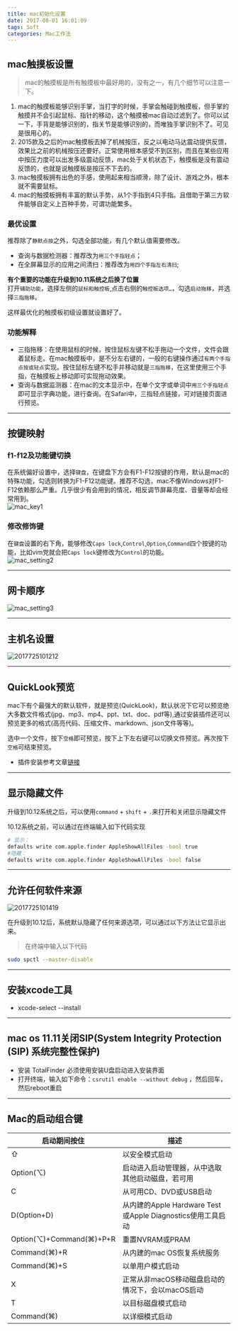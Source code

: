 ```yaml
---
title: mac初始化设置
date: 2017-08-01 16:01:09
tags: Soft
categories: Mac工作法
---
```


## mac触摸板设置
> mac的触摸板是所有触摸板中最好用的，没有之一，有几个细节可以注意一下。

1. mac的触摸板能够识别手掌，当打字的时候，手掌会触碰到触摸板，但手掌的触摸并不会引起鼠标、指针的移动，这个触摸被mac自动过滤到了。你可以试一下，手背是能够识别的，指关节是能够识别的，而唯独手掌识别不了。可见是很用心的。
2. 2015款及之后的mac触摸板去掉了机械按压，反之以电动马达震动提供反馈，效果比之前的机械按压还要好。正常使用根本感受不到区别，而且在某些应用中按压力度可以出发多级震动反馈，mac处于关机状态下，触摸板是没有震动反馈的，也就是说触摸板是按压不下去的。
3. mac触摸板拥有出色的手感，使用起来相当顺滑，除了设计、游戏之外，根本就不需要鼠标。
4. mac的触摸板拥有丰富的默认手势，从1个手指到4只手指。且借助于第三方软件能够自定义上百种手势，可谓功能繁多。

### 最优设置

推荐除了`静默点按`之外，勾选全部功能，有几个默认值需要修改。

* 查询与数据检测器：推荐改为`用三个手指轻点`；
* 在全屏幕显示的应用之间清扫：推荐改为`用四个手指左右清扫`;

**有个重要的功能在升级到10.11系统之后换了位置**  
打开`辅助功能`，选择左侧的`鼠标和触控板`,点击右侧的`触控板选项…`，勾选`启动拖移`，并选择`三指拖移`。

这样最优化的触摸板初级设置就设置好了。

### 功能解释

* 三指拖移：在使用鼠标的时候，按住鼠标左键不松手拖动一个文件，文件会跟着鼠标走。在mac触摸板中，是不分左右键的，一般的右键操作通过`有两个手指点按或轻点`实现。按住鼠标左键不松手并移动就是`三指拖移`，在这里使用三个手指，在触摸板上移动即可实现拖动效果。
* 查询与数据监测器：在mac的文本显示中，在单个文字或单词中`用三个手指轻点`即可显示字典功能，进行查询。在Safari中，三指轻点链接，可对链接页面进行预览。

---
## 按键映射
### f1-f12及功能键切换
在系统偏好设置中，选择`键盘`，在键盘下方会有F1-F12按键的作用，默认是mac的特殊功能，勾选则转换为F1-F12功能键。推荐不勾选，mac不像Windows对F1-F12依赖那么严重。几乎很少有会用到的情况，相反调节屏幕亮度、音量等却会经常用到。  
![mac_key1](http://img.geekerhua.com/blog/alfred1/mac_key1.jpg)

### 修改修饰键
在`键盘`设置的右下角，能够修改`Caps lock`,`Control`,`Option`,`Command`四个按键的功能，比如vim党就会把`Caps lock`键修改为`Control`的功能。  
![mac_setting2](http://img.geekerhua.com/blog/alfred1/mac_setting2.jpg)

---
## 网卡顺序
![mac_setting3](http://img.geekerhua.com/blog/alfred1/mac_setting3.jpg)

---
## 主机名设置
![2017725101212](http://img.geekerhua.com/blog/mac初始化设置/2017725101212.jpg)

---
## QuickLook预览
mac下有个最强大的默认软件，就是预览(QuickLook)，默认状况下它可以预览绝大多数文件格式(jpg、mp3、mp4、ppt、txt、doc、pdf等),通过安装插件还可以预览更多的格式(高亮代码、压缩文件、markdown、json文件等等)。

选中一个文件，按下`空格`即可预览，按下上下左右键可以切换文件预览。再次按下`空格`可结束预览。
- 插件安装参考文章[链接](http://sspai.com/31927)

---
## 显示隐藏文件
升级到10.12系统之后，可以使用`command` + `shift` + `.`来打开和关闭显示隐藏文件

10.12系统之前，可以通过在终端输入如下代码实现

```bash
# 显示：
defaults write com.apple.finder AppleShowAllFiles -bool true
#隐藏：
defaults write com.apple.finder AppleShowAllFiles -bool false
```

---
## 允许任何软件来源
![2017725101419](http://img.geekerhua.com/blog/mac初始化设置/2017725101419.jpg)

在升级到10.12后，系统默认隐藏了任何来源选项，可以通过以下方法让它显示出来。

> 在终端中输入以下代码

```bash
sudo spctl --master-disable
```

---
## 安装xcode工具
* xcode-select --install
---
## mac os 11.11关闭SIP(System Integrity Protection (SIP) 系统完整性保护)
* 安装 TotalFinder 必须使用安装U盘启动进入安装界面
* 打开终端，输入如下命令：`csrutil enable --without debug` ，然后回车，然后reboot重启

---
## Mac的启动组合键

启动期间按住	| 描述
------ | -----
⇧	|以安全模式启动
Option(⌥)	|启动进入启动管理器，从中选取其他启动磁盘，若可用
C	|从可用CD、DVD或USB启动
D(Option+D)   |从内建的Apple Hardware Test或Apple Diagnostics使用工具启动
Option(⌥)+Command(⌘)+P+R	|重置NVRAM或PRAM
Command(⌘)+R	|从内建的mac OS恢复系统服务
Command(⌘)+S	|以单用户模式启动
X	|正常从非macOS移动磁盘启动的情况下，会以macOS启动
T	|以目标磁盘模式启动
Command(⌘)	|以详细模式启动